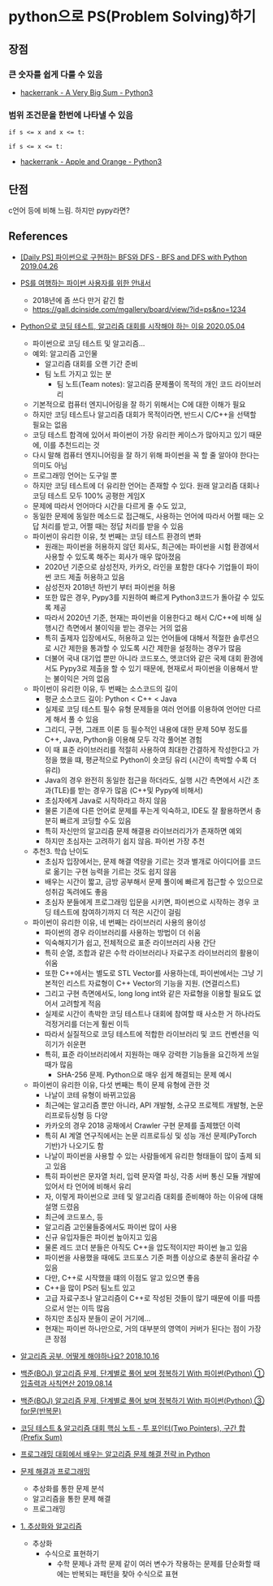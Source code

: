 # python으로 PS(Problem Solving)하기


## 장점
### 큰 숫자를 쉽게 다룰 수 있음


* [hackerrank - A Very Big Sum - Python3](https://junho85.pe.kr/1524)


### 범위 조건문을 한번에 나타낼 수 있음
```
if s <= x and x <= t:
```

```
if s <= x <= t:
```

* [hackerrank - Apple and Orange - Python3](https://junho85.pe.kr/1531)


## 단점
c언어 등에 비해 느림.
하지만 pypy라면?


## References
* [[Daily PS] 파이썬으로 구현하는 BFS와 DFS - BFS and DFS with Python 2019.04.26](https://cyc1am3n.github.io/2019/04/26/bfs_dfs_with_python.html)
* [PS를 여행하는 파이썬 사용자를 위한 안내서](https://github.com/dodok8/PythonAlgorithmStudy/wiki)
  * 2018년에 좀 쓰다 만거 같긴 함
  * https://gall.dcinside.com/mgallery/board/view/?id=ps&no=1234
* [Python으로 코딩 테스트, 알고리즘 대회를 시작해야 하는 이유 2020.05.04](https://www.youtube.com/watch?v=oOKulxkc-DU)
  * 파이썬으로 코딩 테스트 및 알고리즘...
  * 예외: 알고리즘 고인물
    * 알고리즘 대회를 오랜 기간 준비
    * 팀 노트 가지고 있는 분
      * 팀 노트(Team notes): 알고리즘 문제풀이 목적의 개인 코드 라이브러리
  * 기본적으로 컴퓨터 엔지니어링을 잘 하기 위해서는 C에 대한 이해가 필요
  * 하지만 코딩 테스트나 알고리즘 대회가 목적이라면, 반드시 C/C++을 선택할 필요는 없음
  * 코딩 테스트 합격에 있어서 파이썬이 가장 유리한 케이스가 많아지고 있기 때문에, 이를 추천드리는 것
  * 다시 말해 컴퓨터 엔지니어링을 잘 하기 위해 파이썬을 꼭 할 줄 알아야 한다는 의미도 아님
  * 프로그래밍 언어는 도구일 뿐
  * 하지만 코딩 테스트에 더 유리한 언어는 존재할 수 있다. 원래 알고리즘 대회나 코딩 테스트 모두 100% 공평한 게임X
  * 문제에 따라서 언어마다 시간을 다르게 줄 수도 있고,
  * 동일한 문제에 동일한 메소드로 접근해도, 사용하는 언어에 따라서 어쩔 때는 오답 처리를 받고, 어쩔 때는 정답 처리를 받을 수 있음
  * 파이썬이 유리한 이유, 첫 번째는 코딩 테스트 환경의 변화
    * 원래는 파이썬을 허용하지 않던 회사도, 최근에는 파이썬을 시험 환경에서 사용할 수 있도록 해주는 회사가 매우 많아졌음
    * 2020년 기준으로 삼성전자, 카카오, 라인을 포함한 대다수 기업들이 파이썬 코드 제출 허용하고 있음
    * 삼성전자 2018년 하반기 부터 파이썬을 허용
    * 또한 많은 경우, Pypy3를 지원하여 빠르게 Python3코드가 돌아갈 수 있도록 제공
    * 따라서 2020년 기준, 현재는 파이썬을 이용한다고 해서 C/C++에 비해 실행시간 측면에서 불이익을 받는 경우는 거의 없음
    * 특히 출제자 입장에서도, 허용하고 있는 언어들에 대해서 적절한 솔루션으로 시간 제한을 통과할 수 있도록 시간 제한을 설정하는 경우가 많음
    * 더불어 국내 대기업 뿐만 아니라 코드포스, 앳코더와 같은 국제 대회 환경에서도 Pypy3로 제출을 할 수 있기 때문에, 현재로서 파이썬을 이용해서 받는 불이익은 거의 없음
  * 파이썬이 유리한 이유, 두 번째는 소스코드의 길이
    * 평균 소스코드 길이: Python < C++ < Java
    * 실제로 코딩 테스트 필수 유형 문제들을 여러 언어를 이용하여 언어만 다르게 해서 풀 수 있음
    * 그리디, 구현, 그래프 이론 등 필수적인 내용에 대한 문제 50부 정도를 C++, Java, Python을 이용해 모두 각각 풀어본 경험
    * 이 때 표준 라이브러리를 적절히 사용하여 최대한 간결하게 작성한다고 가정을 했을 떄, 평균적으로 Python이 숏코딩 유리 (시간이 촉박할 수록 더 유리)
    * Java의 경우 완전히 동일한 접근을 하더라도, 실행 시간 측면에서 시간 초과(TLE)를 받는 경우가 많음 (C++및 Pypy에 비해서)
    * 초심자에게 Java로 시작하라고 하지 않음
    * 물론 기존에 다른 언어로 문제를 푸는게 익숙하고, IDE도 잘 활용하면서 충분히 빠르게 코딩할 수도 있음
    * 특히 자신만의 알고리즘 문제 해결용 라이브러리가가 존재하면 예외
    * 하지만 초심자는 고려하기 쉽지 않음. 파이썬 가장 추천
  * 추천3. 학습 난이도
    * 초심자 입장에서는, 문제 해결 역량을 기르는 것과 별개로 아이디어를 코드로 옮기는 구현 능력을 기르는 것도 쉽지 않음
    * 배우는 시간이 짧고, 금방 공부해서 문제 풀이에 빠르게 접근할 수 있으므로 성취감 독려에도 좋음
    * 초심자 분들에게 프로그래밍 입문을 시키면, 파이썬으로 시작하는 경우 코딩 테스트에 참여하기까지 더 적은 시간이 걸림
  * 파이썬이 유리한 이유, 네 번째는 라이브러리 사용의 용이성
    * 파이썬의 경우 라이브러리를 사용하는 방법이 더 쉬움
    * 익숙해지기가 쉽고, 전체적으로 표준 라이브러리 사용 간단
    * 특히 순열, 조합과 같은 수학 라이브러리나 자료구조 라이브러리의 활용이 쉬움
    * 또한 C++에서는 별도로 STL Vector를 사용하는데, 파이썬에서는 그냥 기본적인 리스트 자료형이 C++ Vector의 기능을 지원. (연결리스트)
    * 그리고 구현 측면에서도, long long int와 같은 자료형을 이용할 필요도 없어서 고려할게 적음
    * 실제로 시간이 촉박한 코딩 테스트나 대회에 참여할 때 사소한 거 하나라도 걱정거리를 더는게 훨씬 이득
    * 따라서 실질적으로 코딩 테스트에 적합한 라이브러리 및 코드 컨벤션을 익히기가 쉬운편
    * 특히, 표준 라이브러리에서 지원하는 매우 강력한 기능들을 요긴하게 쓰일때가 많음
      * SHA-256 문제. Python으로 매우 쉽게 해결되는 문제 예시
  * 파이썬이 유리한 이유, 다섯 번째는 특이 문제 유형에 관한 것
    * 나날이 코테 유형이 바뀌고있음
    * 최근에는 알고리즘 뿐만 아니라, API 개발형, 소규모 프로젝트 개발형, 논문 리프로듀싱형 등 다양
    * 카카오의 경우 2018 공채에서 Crawler 구현 문제를 출제했던 이력
    * 특히 AI 계열 연구직에서는 논문 리프로듀싱 및 성능 개선 문제(PyTorch 기반)가 나오기도 함
    * 나날이 파이썬을 사용할 수 있는 사람들에게 유리한 형태들이 많이 출제 되고 있음
    * 특히 파이썬은 문자열 처리, 입력 문자열 파싱, 각종 서버 통신 모듈 개발에 있어서 타 언어에 비해서 유리
    * 자, 이렇게 파이썬으로 코테 및 알고리즘 대회를 준비해야 하는 이유에 대해 설명 드렸음
    * 최근에 코드포스, 등
    * 알고리즘 고인물들중에서도 파이썬 많이 사용
    * 신규 유입자들은 파이썬 높아지고 있음
    * 물론 레드 코더 분들은 아직도 C++을 압도적이지만 파이썬 늘고 있음
    * 파이썬을 사용했을 때에도 코드포스 기준 퍼플 이상으로 충분히 올라갈 수 있음
    * 다만, C++로 시작했을 떄의 이점도 알고 있으면 좋음
    * C++을 많이 PS러 팀노트 있고
    * 고급 자료구조나 알고리즘이 C++로 작성된 것들이 많기 때문에 이를 따름으로서 얻는 이득 많음
    * 하지만 초심자 분들이 굳이 거기에...
    * 현재는 파이썬 하나만으로, 거의 대부분의 영역이 커버가 된다는 점이 가장 큰 장점
  
* [알고리즘 공부, 어떻게 해야하나요? 2018.10.16](https://baactree.tistory.com/52)
* [백준(BOJ) 알고리즘 문제, 단계별로 풀어 보며 정복하기 With 파이썬(Python) ① 입출력과 사칙연산 2019.08.14](https://www.youtube.com/watch?v=Pk0ToXBLlE4)
* [백준(BOJ) 알고리즘 문제, 단계별로 풀어 보며 정복하기 With 파이썬(Python) ③ for문(반복문)](https://www.youtube.com/watch?v=-XFXW_qoEMA)
* [코딩 테스트 & 알고리즘 대회 핵심 노트 - 투 포인터(Two Pointers), 구간 합(Prefix Sum)](https://www.youtube.com/watch?v=rI8NRQsAS_s)
* [프로그래밍 대회에서 배우는 알고리즘 문제 해결 전략 in Python](https://github.com/riceluxs1t/py-jmb)
* [문제 해결과 프로그래밍](http://www.nybook.net/t_data/infor/teacher/teacherbook_infor3.pdf)
  * 추상화를 통한 문제 분석
  * 알고리즘을 통한 문제 해결
  * 프로그래밍
* [1. 추상화와 알고리즘](http://www.hanbit.co.kr/textbook/download/ppt_sample.pdf)
  * 추상화
    * 수식으로 표현하기
      * 수학 문제나 과학 문제 같이 여러 변수가 작용하는 문제를 단순화할 때에는 반복되는 패턴을 찾아 수식으로 표현
